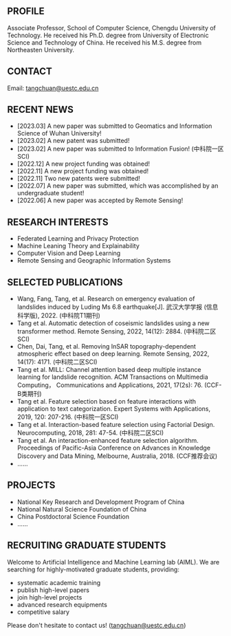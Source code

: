 ## PROFILE
Associate Professor, School of Computer Science, Chengdu University of Technology. He received his Ph.D. degree from University of Electronic Science and Technology of China. He received his M.S. degree from Northeasten University.    

## CONTACT
Email: tangchuan@uestc.edu.cn

## RECENT NEWS
- [2023.03] A new paper was submitted to Geomatics and Information Science of Wuhan University!
- [2023.02] A new patent was submitted!
- [2023.02] A new paper was submitted to Information Fusion! (中科院一区SCI)
- [2022.12] A new project funding was obtained!
- [2022.11] A new project funding was obtained!
- [2022.11] Two new patents were submitted!
- [2022.07] A new paper was submitted, which was accomplished by an undergraduate student!  
- [2022.06] A new paper was accepted by Remote Sensing!

## RESEARCH INTERESTS
- Federated Learning and Privacy Protection
- Machine Leaning Theory and Explainability
- Computer Vision and Deep Learning
- Remote Sensing and Geographic Information Systems

## SELECTED PUBLICATIONS
- Wang, Fang, Tang, et al. Research on emergency evaluation of landslides induced by Luding Ms 6.8 earthquake[J]. 武汉大学学报 (信息科学版), 2022. (中科院T1期刊)
- Tang et al. Automatic detection of coseismic landslides using a new transformer method. Remote Sensing,  2022, 14(12): 2884. (中科院二区SCI)
- Chen, Dai, Tang, et al. Removing InSAR topography-dependent atmospheric effect based on deep learning. Remote Sensing, 2022, 14(17): 4171. (中科院二区SCI)
- Tang et al. MILL: Channel attention based deep multiple instance learning for landslide recognition. ACM Transactions on Multimedia Computing， Communications and Applications, 2021, 17(2s): 76. (CCF-B类期刊)
- Tang et al. Feature selection based on feature interactions with application to text categorization. Expert Systems with Applications, 2019, 120: 207-216. (中科院一区SCI)
- Tang et al. Interaction-based feature selection using Factorial Design. Neurocomputing, 2018, 281: 47-54. (中科院二区SCI)
- Tang et al. An interaction-enhanced feature selection algorithm. Proceedings of Pacific-Asia Conference on Advances in Knowledge Discovery and Data Mining, Melbourne, Australia, 2018. (CCF推荐会议)
- ......

## PROJECTS
- National Key Research and Development Program of China
- National Natural Science Foundation of China
- China Postdoctoral Science Foundation
- ......

##  RECRUITING GRADUATE STUDENTS
Welcome to Artificial Intelligence and Machine Learning lab (AIML). We are searching for highly-motivated graduate students, providing:
- systematic academic training
- publish high-level papers
- join high-level projects
- advanced research equipments
- competitive salary  

Please don't hesitate to contact us! (tangchuan@uestc.edu.cn)

